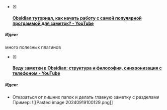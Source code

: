 - [x] ####  [Obsidian туториал, как начать работу с самой популярной программой для заметок? - YouTube](https://www.youtube.com/watch?v=v0JHlEBaHG0&ab_channel=%D0%AD%D0%B4%D1%83%D0%B0%D1%80%D0%B4%D0%9B%D0%BE%D0%BC%D0%BE%D1%81%D0%BA%D0%BE%D0%B2)
##### Идеи:
много полезных плагинов

- [x] ####  [Веду заметки в Obsidian: структура и философия, синхронизация с телефоном - YouTube](https://www.youtube.com/watch?v=gt5zL930FVo&t=236s&ab_channel=NataDobryak)
##### Идеи: 
- Отказаться от лишних папок и делать главную заметку с разделами
Пример: 
![[Pasted image 20240919100129.png]]

